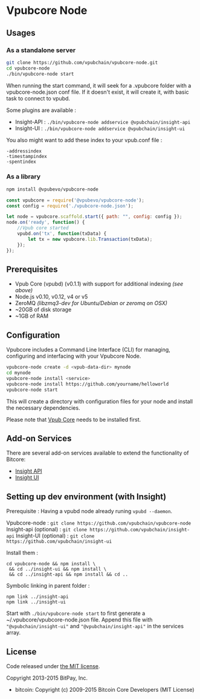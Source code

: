 Vpubcore Node
============

## Usages

### As a standalone server

```bash
git clone https://github.com/vpubchain/vpubcore-node.git
cd vpubcore-node
./bin/vpubcore-node start
```

When running the start command, it will seek for a .vpubcore folder with a vpubcore-node.json conf file.
If it doesn't exist, it will create it, with basic task to connect to vpubd.

Some plugins are available :

- Insight-API : `./bin/vpubcore-node addservice @vpubchain/insight-api`
- Insight-UI : `./bin/vpubcore-node addservice @vpubchain/insight-ui`

You also might want to add these index to your vpub.conf file :
```
-addressindex
-timestampindex
-spentindex
```

### As a library

```bash
npm install @vpubevo/vpubcore-node
```

```javascript
const vpubcore = require('@vpubevo/vpubcore-node');
const config = require('./vpubcore-node.json');

let node = vpubcore.scaffold.start({ path: "", config: config });
node.on('ready', function() {
    //Vpub core started
    vpubd.on('tx', function(txData) {
        let tx = new vpubcore.lib.Transaction(txData);
    });
});
```

## Prerequisites

- Vpub Core (vpubd) (v0.1.1) with support for additional indexing *(see above)*
- Node.js v0.10, v0.12, v4 or v5
- ZeroMQ *(libzmq3-dev for Ubuntu/Debian or zeromq on OSX)*
- ~20GB of disk storage
- ~1GB of RAM

## Configuration

Vpubcore includes a Command Line Interface (CLI) for managing, configuring and interfacing with your Vpubcore Node.

```bash
vpubcore-node create -d <vpub-data-dir> mynode
cd mynode
vpubcore-node install <service>
vpubcore-node install https://github.com/yourname/helloworld
vpubcore-node start
```

This will create a directory with configuration files for your node and install the necessary dependencies.

Please note that [Vpub Core](https://github.com/vpubchain/vpub) needs to be installed first.

## Add-on Services

There are several add-on services available to extend the functionality of Bitcore:

- [Insight API](https://github.com/vpubchain/insight-api/tree/master)
- [Insight UI](https://github.com/vpubchain/insight-ui/tree/master)



## Setting up dev environment (with Insight)

Prerequisite : Having a vpubd node already runing `vpubd --daemon`.

Vpubcore-node : `git clone https://github.com/vpubchain/vpubcore-node`
Insight-api (optional) : `git clone https://github.com/vpubchain/insight-api`
Insight-UI (optional) : `git clone https://github.com/vpubchain/insight-ui`

Install them :
```
cd vpubcore-node && npm install \
 && cd ../insight-ui && npm install \
 && cd ../insight-api && npm install && cd ..
```

Symbolic linking in parent folder :
```
npm link ../insight-api
npm link ../insight-ui
```

Start with `./bin/vpubcore-node start` to first generate a ~/.vpubcore/vpubcore-node.json file.
Append this file with `"@vpubchain/insight-ui"` and `"@vpubchain/insight-api"` in the services array.


## License

Code released under [the MIT license](https://github.com/vpubevo/vpubcore-node/blob/master/LICENSE).

Copyright 2013-2015 BitPay, Inc.

- bitcoin: Copyright (c) 2009-2015 Bitcoin Core Developers (MIT License)
